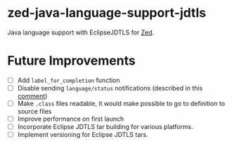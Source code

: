 # zed-java-language-support-jdtls
Java language support with EclipseJDTLS for [Zed](https://github.com/zed-industries/zed).

# Future Improvements
- [ ] Add `label_for_completion` function
- [ ] Disable sending `language/status` notifications (described in this [comment](https://github.com/zed-industries/zed/pull/8813#issuecomment-1979650326))
- [ ] Make `.class` files readable, it would make possible to go to definition to source files
- [ ] Improve performance on first launch
- [ ] Incorporate Eclipse JDTLS tar building for various platforms.
- [ ] Implement versioning for Eclipse JDTLS tars.
